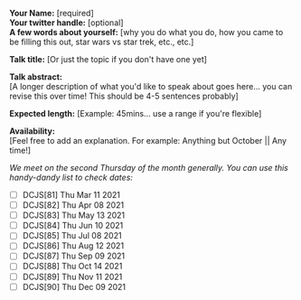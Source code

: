**Your Name:** [required]  
**Your twitter handle:** [optional]  
**A few words about yourself:** [why you do what you do, how you came to be filling this out, star wars vs star trek, etc., etc.]

**Talk title:** [Or just the topic if you don't have one yet]

**Talk abstract:**  
[A longer description of what you'd like to speak about goes here... you can revise this over time! This should be 4-5 sentences probably]

**Expected length:** [Example: 45mins... use a range if you're flexible]

**Availability:**  
[Feel free to add an explanation. For example: Anything but October || Any time!]

_We meet on the second Thursday of the month generally. You can use this handy-dandy list to check dates:_  
- [ ] DCJS[81] Thu Mar 11 2021
- [ ] DCJS[82] Thu Apr 08 2021
- [ ] DCJS[83] Thu May 13 2021
- [ ] DCJS[84] Thu Jun 10 2021
- [ ] DCJS[85] Thu Jul 08 2021
- [ ] DCJS[86] Thu Aug 12 2021
- [ ] DCJS[87] Thu Sep 09 2021
- [ ] DCJS[88] Thu Oct 14 2021
- [ ] DCJS[89] Thu Nov 11 2021
- [ ] DCJS[90] Thu Dec 09 2021
